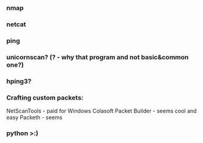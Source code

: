 ### nmap
### netcat
### ping

### unicornscan? (? - why that program and not basic&common one?)
### hping3?

### Crafting custom packets:
NetScanTools - paid for Windows
Colasoft Packet Builder - seems cool and easy
Packeth - seems 

### python >:)
